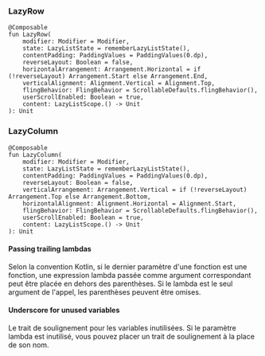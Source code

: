 ### LazyRow
```
@Composable
fun LazyRow(
    modifier: Modifier = Modifier,
    state: LazyListState = rememberLazyListState(),
    contentPadding: PaddingValues = PaddingValues(0.dp),
    reverseLayout: Boolean = false,
    horizontalArrangement: Arrangement.Horizontal = if (!reverseLayout) Arrangement.Start else Arrangement.End,
    verticalAlignment: Alignment.Vertical = Alignment.Top,
    flingBehavior: FlingBehavior = ScrollableDefaults.flingBehavior(),
    userScrollEnabled: Boolean = true,
    content: LazyListScope.() -> Unit
): Unit
```
### LazyColumn
```
@Composable
fun LazyColumn(
    modifier: Modifier = Modifier,
    state: LazyListState = rememberLazyListState(),
    contentPadding: PaddingValues = PaddingValues(0.dp),
    reverseLayout: Boolean = false,
    verticalArrangement: Arrangement.Vertical = if (!reverseLayout) Arrangement.Top else Arrangement.Bottom,
    horizontalAlignment: Alignment.Horizontal = Alignment.Start,
    flingBehavior: FlingBehavior = ScrollableDefaults.flingBehavior(),
    userScrollEnabled: Boolean = true,
    content: LazyListScope.() -> Unit
): Unit
```

#### Passing trailing lambdas
Selon la convention Kotlin, si le dernier paramètre d'une fonction est une fonction, une expression lambda passée comme argument correspondant peut être placée en dehors des parenthèses.
Si le lambda est le seul argument de l'appel, les parenthèses peuvent être omises.
#### Underscore for unused variables
Le trait de soulignement pour les variables inutilisées. Si le paramètre lambda est inutilisé, vous pouvez placer un trait de soulignement à la place de son nom.


